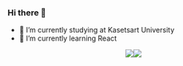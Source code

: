 ### Hi there 👋

- 🔭 I’m currently studying at Kasetsart University
- 🌱 I’m currently learning React

<div style="display: flex; justify-content: center;">
  <img src="https://github-readme-stats.vercel.app/api?username=nicenicegame&show_icons=true&theme=vue" />
  <img src="https://github-readme-stats.vercel.app/api/top-langs/?username=nicenicegame&layout=compact&theme=vue&langs_count=8" />
</div>
